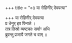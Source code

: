 +++
title = "०३ या रोहिणीर् देवपत्या"

+++
या रोहिणीर् देवपत्या  
प्र धेनुर् इव पिन्वते ।  
तत्र तिस्रो व्यष्टकाः सर्वाꣳ अधि  
ब्रुवन्तु प्रजायै जगते च वाम् ॥